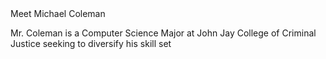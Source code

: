 <!DOCTYPE html> 
 <head> 
    <meta charset="UTF-8">
  <meta name="description" content="Mr. Coleman is..." 
  <title>Meet Michael Coleman</title>      
  </head>
 
  <body>
   
  <p>
   Mr. Coleman is a Computer Science Major at John Jay College of Criminal Justice seeking to diversify his skill set
  </p>
  </body> 
  
    
